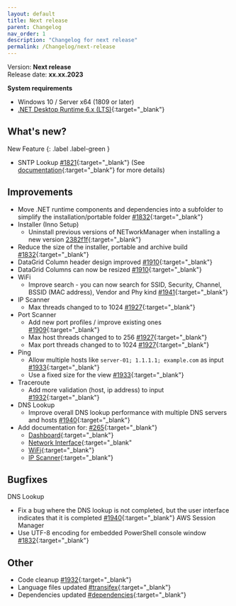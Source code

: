 ```yaml
---
layout: default
title: Next release
parent: Changelog
nav_order: 1
description: "Changelog for next release"
permalink: /Changelog/next-release
---
```


Version: **Next release** <br />
Release date: **xx.xx.2023**

**System requirements**

- Windows 10 / Server x64 (1809 or later)
- [.NET Desktop Runtime 6.x (LTS)](https://dotnet.microsoft.com/download/dotnet/6.0){:target="\_blank"}

## What's new?

New Feature
{: .label .label-green }

- SNTP Lookup [#1821](https://github.com/BornToBeRoot/NETworkManager/pull/1821){:target="\_blank"} (See [documentation](https://borntoberoot.net/NETworkManager/Documentation/Application/SNTPLookup){:target="\_blank"} for more details)

## Improvements

- Move .NET runtime components and dependencies into a subfolder to simplify the installation/portable folder [#1832](https://github.com/BornToBeRoot/NETworkManager/pull/1832){:target="\_blank"}
- Installer (Inno Setup)
  - Uninstall previous versions of NETworkManager when installing a new version [2382f1f](https://github.com/BornToBeRoot/NETworkManager/commit/2382f1fc5e95d7165f56cb7f42c27e1e281abbf2){:target="\_blank"}
- Reduce the size of the installer, portable and archive build [#1832](https://github.com/BornToBeRoot/NETworkManager/pull/1832){:target="\_blank"}
- DataGrid Column header design improved [#1910](https://github.com/BornToBeRoot/NETworkManager/pull/1910){:target="\_blank"}
- DataGrid Columns can now be resized [#1910](https://github.com/BornToBeRoot/NETworkManager/pull/1910){:target="\_blank"}
- WiFi
  - Improve search - you can now search for SSID, Security, Channel, BSSID (MAC address), Vendor and Phy kind [#1941](https://github.com/BornToBeRoot/NETworkManager/pull/1941){:target="\_blank"}
- IP Scanner
  - Max threads changed to to 1024 [#1927](https://github.com/BornToBeRoot/NETworkManager/pull/1927){:target="\_blank"}
- Port Scanner
  - Add new port profiles / improve existing ones [#1909](https://github.com/BornToBeRoot/NETworkManager/pull/1909){:target="\_blank"}
  - Max host threads changed to to 256 [#1927](https://github.com/BornToBeRoot/NETworkManager/pull/1927){:target="\_blank"}
  - Max port threads changed to to 1024 [#1927](https://github.com/BornToBeRoot/NETworkManager/pull/1927){:target="\_blank"}
- Ping
  - Allow multiple hosts like `server-01; 1.1.1.1; example.com` as input [#1933](https://github.com/BornToBeRoot/NETworkManager/pull/1933){:target="\_blank"}
  - Use a fixed size for the view [#1933](https://github.com/BornToBeRoot/NETworkManager/pull/1933){:target="\_blank"}
- Traceroute
  - Add more validation (host, ip address) to input [#1932](https://github.com/BornToBeRoot/NETworkManager/pull/1932){:target="\_blank"}
- DNS Lookup
  - Improve overall DNS lookup performance with multiple DNS servers and hosts [#1940](https://github.com/BornToBeRoot/NETworkManager/pull/1940){:target="\_blank"}
- Add documentation for: [#265](https://github.com/BornToBeRoot/NETworkManager/pull/265){:target="\_blank"}
  - [Dashboard](https://borntoberoot.net/NETworkManager/Documentation/Application/Dashboard){:target="\_blank"}
  - [Network Interface](https://borntoberoot.net/NETworkManager/Documentation/Application/NetworkInterface){:target="\_blank"
  - [WiFi](https://borntoberoot.net/NETworkManager/Documentation/Application/WiFi){:target="\_blank"}
  - [IP Scanner](https://borntoberoot.net/NETworkManager/Documentation/Application/IPScanner){:target="\_blank"}

## Bugfixes

DNS Lookup

- Fix a bug where the DNS lookup is not completed, but the user interface indicates that it is completed [#1940](https://github.com/BornToBeRoot/NETworkManager/pull/1940){:target="\_blank"}
  AWS Session Manager
- Use UTF-8 encoding for embedded PowerShell console window [#1832](https://github.com/BornToBeRoot/NETworkManager/pull/1832){:target="\_blank"}

## Other

- Code cleanup [#1932](https://github.com/BornToBeRoot/NETworkManager/pull/1932){:target="\_blank"}
- Language files updated [#transifex](https://github.com/BornToBeRoot/NETworkManager/pulls?q=author%3Aapp%2Ftransifex-integration){:target="\_blank"}
- Dependencies updated [#dependencies](https://github.com/BornToBeRoot/NETworkManager/pulls?q=author%3Aapp%2Fdependabot){:target="\_blank"}
